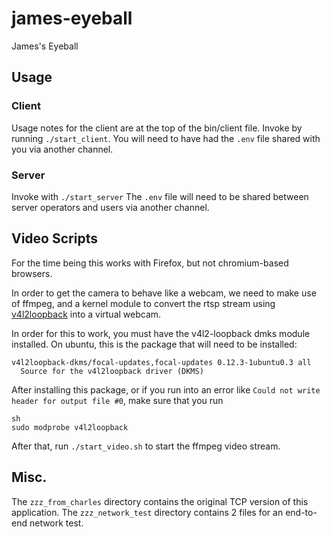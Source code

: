 # james-eyeball
James's Eyeball

## Usage

### Client

Usage notes for the client are at the top of the bin/client file. Invoke by
running `./start_client`. You will need to have had the `.env` file shared with
you via another channel.

### Server

Invoke with `./start_server` The `.env` file will need to be shared
between server operators and users via another channel.

## Video Scripts

For the time being this works with Firefox, but not chromium-based browsers.

In order to get the camera to behave like a webcam, we need to make use of
ffmpeg, and a kernel module to convert the rtsp stream using
[v4l2loopback](https://github.com/umlaeute/v4l2loopback) into a virtual webcam.

In order for this to work, you must have the v4l2-loopback dmks module
installed. On ubuntu, this is the package that will need to be installed:

```
v4l2loopback-dkms/focal-updates,focal-updates 0.12.3-1ubuntu0.3 all
  Source for the v4l2loopback driver (DKMS)
```

After installing this package, or if you run into an error like `Could not
write header for output file #0`, make sure that you run

```
sh
sudo modprobe v4l2loopback
```

After that, run `./start_video.sh` to start the ffmpeg video stream.

## Misc.

The `zzz_from_charles` directory contains the original TCP version of this
application. The `zzz_network_test` directory contains 2 files for an end-to-end
network test.
